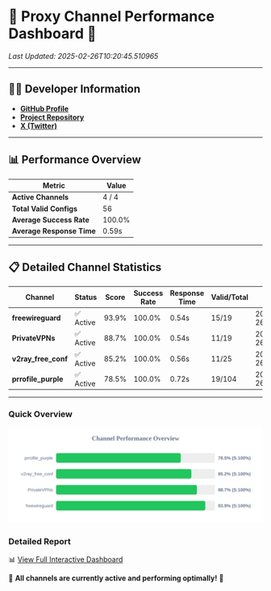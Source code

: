 # 🌟 Proxy Channel Performance Dashboard 🌟

_Last Updated: 2025-02-26T10:20:45.510965_

---

## 👩‍💻 Developer Information

- **[GitHub Profile](https://github.com/4n0nymou3)**  
- **[Project Repository](https://github.com/4n0nymou3/multi-proxy-config-fetcher)**  
- **[X (Twitter)](https://x.com/4n0nymou3)**  

---

## 📊 Performance Overview

| Metric                | Value       |
|-----------------------|-------------|
| **Active Channels**   | 4 / 4       |
| **Total Valid Configs** | 56          |
| **Average Success Rate** | 100.0%      |
| **Average Response Time** | 0.59s       |

---

## 📋 Detailed Channel Statistics

| Channel          | Status     | Score  | Success Rate | Response Time | Valid/Total | Last Success               |
|------------------|------------|--------|--------------|---------------|-------------|----------------------------|
| **freewireguard**  | ✅ Active  | 93.9%  | 100.0% | 0.54s         | 15/19       | 2025-02-26T10:20:45.509151 |
| **PrivateVPNs**  | ✅ Active  | 88.7%  | 100.0% | 0.54s         | 11/19       | 2025-02-26T10:20:44.942604 |
| **v2ray_free_conf**  | ✅ Active  | 85.2%  | 100.0% | 0.56s         | 11/25       | 2025-02-26T10:20:44.370797 |
| **prrofile_purple**  | ✅ Active  | 78.5%  | 100.0% | 0.72s         | 19/104       | 2025-02-26T10:20:43.750088 |

---

### Quick Overview
<div align="center">
  <a href="https://raw.githubusercontent.com/nullluser/NullRepo/refs/heads/main/assets/channel_stats_chart.svg">
    <img src="https://raw.githubusercontent.com/nullluser/NullRepo/refs/heads/main/assets/channel_stats_chart.svg" alt="Source Performance Statistics" width="800">
  </a>
</div>

### Detailed Report
📊 [View Full Interactive Dashboard](https://htmlpreview.github.io/?https://github.com/nullluser/NullRepo/blob/main/assets/performance_report.html)

🎉 **All channels are currently active and performing optimally!** 🎉
